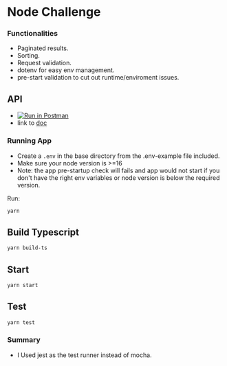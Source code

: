 # Node Challenge

### Functionalities
- Paginated results.
- Sorting.
- Request validation.
- dotenv for easy env management.
- pre-start validation to cut out runtime/enviroment issues.


## API
- [![Run in Postman](https://run.pstmn.io/button.svg)](https://www.getpostman.com/collections/8a9d4e0f1cebcb1995d0)
- link to [doc](https://documenter.getpostman.com/view/263074/UVksMuZ3)


### Running App

- Create a `.env` in the base directory from the .env-example file included.
- Make sure your node version is >=16
- Note: the app pre-startup check will fails and app would not start if you don't have the right env variables or node version is below the required version.


Run:


```bash
yarn
```

## Build Typescript

```bash
yarn build-ts
```


## Start

```bash
yarn start
```


## Test


```bash
yarn test
```


### Summary
- I Used jest as the test runner instead of mocha.
